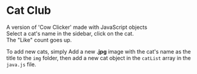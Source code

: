# Cat Club

A version of 'Cow Clicker' made with JavaScript objects
<br>
Select a cat's name in the sidebar, click on the cat. <br>
The "Like" count goes up.

To add new cats, simply Add a new **.jpg** image with the cat's name as the title to the `img` folder, then add a new cat object in the `catList` array in the `java.js` file.
